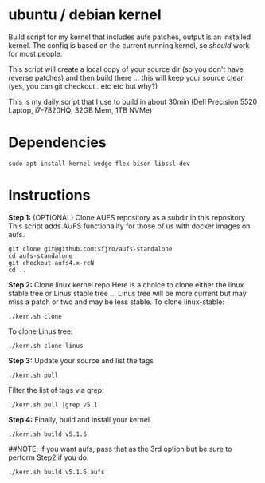 # ubuntu / debian kernel
Build script for my kernel that includes aufs patches, output is an installed kernel.  The config is based on the current running kernel, so *should* work for most people.

This script will create a local copy of your source dir (so you don't have reverse patches) and then build there ... this will keep your source clean (yes, you can git checkout . etc etc but why?)

This is my daily script that I use to build in about 30min (Dell Precision 5520 Laptop, i7-7820HQ, 32GB Mem, 1TB NVMe)

# Dependencies
```
sudo apt install kernel-wedge flex bison libssl-dev
```

# Instructions

**Step 1:** (OPTIONAL) Clone AUFS repository as a subdir in this repository
This script adds AUFS functionality for those of us with docker images on aufs.

```
git clone git@github.com:sfjro/aufs-standalone
cd aufs-standalone
git checkout aufs4.x-rcN
cd ..
```

**Step 2:** Clone linux kernel repo
Here is a choice to clone either the linux stable tree or Linus stable tree ... Linus tree will be more current but may miss a patch or two and may be less stable.
To clone linux-stable:
```
./kern.sh clone
```

To clone Linus tree:
```
./kern.sh clone linus
```

**Step 3:** Update your source and list the tags
```
./kern.sh pull
```

Filter the list of tags via grep:
```
./kern.sh pull |grep v5.1
```

**Step 4:** Finally, build and install your kernel
```
./kern.sh build v5.1.6
```

##NOTE: if you want aufs, pass that as the 3rd option but be sure to perform Step2 if you do.
```
./kern.sh build v5.1.6 aufs
```
